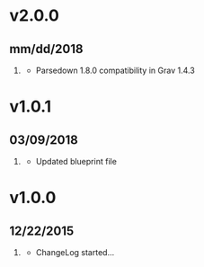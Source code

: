 # v2.0.0
## mm/dd/2018

1. [](#new)
    * Parsedown 1.8.0 compatibility in Grav 1.4.3

# v1.0.1
## 03/09/2018

1. [](#improved)
    * Updated blueprint file

# v1.0.0
## 12/22/2015

1. [](#new)
    * ChangeLog started...

